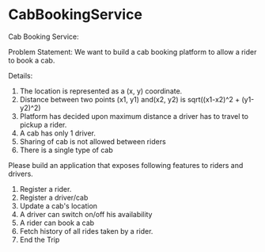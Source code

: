 # CabBookingService

Cab Booking Service:

Problem Statement:
We want to build a cab booking platform to allow a rider to book a cab.

Details:
1. The location is represented as a (x, y) coordinate.
2. Distance between two points (x1, y1) and(x2, y2) is sqrt((x1-x2)^2 + (y1-y2)^2)
3. Platform has decided upon maximum distance a driver has to travel to pickup a rider.
4. A cab has only 1 driver.
5. Sharing of cab is not allowed between riders
6. There is a single type of cab

Please build an application that exposes following features to riders and drivers.
1. Register a rider.
2. Register a driver/cab
3. Update a cab's location
4. A driver can switch on/off his availability
5. A rider can book a cab
6. Fetch history of all rides taken by a rider.
7. End the Trip
